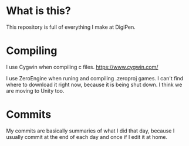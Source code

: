 # What is this?
This repository is full of everything I make at DigiPen.
# Compiling
I use Cygwin when compiling c files. https://www.cygwin.com/

I use ZeroEngine when runing and compiling .zeroproj games. I can't find where to download it right now, because it is being shut down. I think we are moving to Unity too.
# Commits
My commits are basically summaries of what I did that day, because I usually commit at the end of each day and once if I edit it at home.
